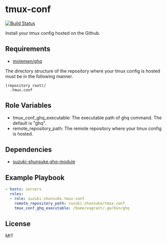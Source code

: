 tmux-conf
=========

[![Build Status](https://travis-ci.org/suzuki-shunsuke/ansible-tmux-conf.svg?branch=master)](https://travis-ci.org/suzuki-shunsuke/ansible-tmux-conf)

Install your tmux config hosted on the Github.

Requirements
------------

* [motemen/ghq](https://github.com/motemen/ghq)

The directory structure of the repository where your tmux config is hosted must be in the following manner.

```
(repository root)/
  .tmux.conf
```

Role Variables
--------------

* tmux_conf_ghq_executable: The executable path of ghq command. The default is "ghq".
* remote_repository_path: The remote repository where your tmux config is hosted.

Dependencies
------------

* [suzuki-shunsuke.ghq-module](https://galaxy.ansible.com/suzuki-shunsuke/ghq-module/)

Example Playbook
----------------

```yaml
- hosts: servers
  roles:
  - role: suzuki-shunsuke.tmux-conf
    remote_repository_path: suzuki-shunsuke/tmux.conf
    tmux_conf_ghq_executable: /home/vagrant/.go/bin/ghq
```

License
-------

MIT

